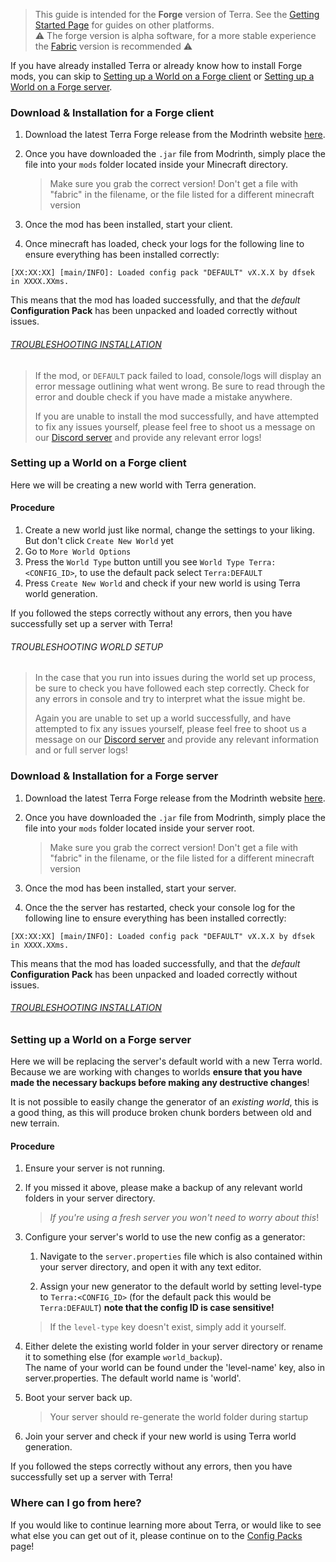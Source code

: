 > This guide is intended for the **Forge** version of Terra. See the [Getting Started Page](./Quick-Start-Guide) for
> guides on other platforms.  
> :warning: The forge version is alpha software, for a more stable experience the [Fabric](./Quick-Start-Guide-for-Fabric) version is recommended ⚠️


If you have already installed Terra or already know how to install Forge mods, you can skip to
[Setting up a World on a Forge client](#setting-up-a-world-on-a-Forge-client) or 
[Setting up a World on a Forge server](#setting-up-a-world-on-a-Forge-server).

### Download & Installation for a Forge client

1. Download the latest Terra Forge release from the Modrinth website
[here](https://modrinth.com/mod/terra).

2. Once you have downloaded the `.jar` file from Modrinth, simply place the file into your `mods` folder located inside your Minecraft directory.

    > Make sure you grab the correct version! Don't get a file with "fabric" in the filename, or the file listed for a different minecraft version

3. Once the mod has been installed, start your client.

4. Once minecraft has loaded, check your logs for the following line to ensure everything has been
installed correctly:

```none
[XX:XX:XX] [main/INFO]: Loaded config pack "DEFAULT" vX.X.X by dfsek in XXXX.XXms.
```

This means that the mod has loaded successfully, and that the *default* **Configuration Pack** has been unpacked and
loaded correctly without issues.

###### [TROUBLESHOOTING INSTALLATION](./Quick-Start-Guide#troubleshooting-installation)

>If the mod, or `DEFAULT` pack failed to load, console/logs will display an error message outlining what went wrong. Be
>sure to read through the error and double check if you have made a mistake anywhere.
>
>If you are unable to install the mod successfully, and have attempted to fix any issues yourself, please feel free to
>shoot us a message on our [Discord server](https://discord.gg/PXUEbbF) and provide any relevant error logs!

### Setting up a World on a Forge client

Here we will be creating a new world with Terra generation.

#### Procedure

1. Create a new world just like normal, change the settings to your liking. But don't click `Create New World` yet
2. Go to `More World Options`
3. Press the `World Type` button untill you see `World Type Terra:<CONFIG_ID>`, to use the default pack select `Terra:DEFAULT`
4. Press `Create New World` and check if your new world is using Terra world generation.

If you followed the steps correctly without any errors, then you have successfully set up a server with Terra!

###### TROUBLESHOOTING WORLD SETUP

>In the case that you run into issues during the world set up process, be sure to check you have followed each step
>correctly. Check for any errors in console and try to interpret what the issue might be.
>
>Again you are unable to set up a world successfully, and have attempted to fix any issues yourself, please feel free to
>shoot us a message on our [Discord server](https://discord.gg/PXUEbbF) and provide any relevant information and or
>full server logs!



### Download & Installation for a Forge server

1. Download the latest Terra Forge release from the Modrinth website
[here](https://modrinth.com/mod/terra).

2. Once you have downloaded the `.jar` file from Modrinth, simply place the file into your `mods` folder located inside your
server root.

    > Make sure you grab the correct version! Don't get a file with "fabric" in the filename, or the file listed for a different minecraft version

3. Once the mod has been installed, start your server.

4. Once the the server has restarted, check your console log for the following line to ensure everything has been
installed correctly:

```none
[XX:XX:XX] [main/INFO]: Loaded config pack "DEFAULT" vX.X.X by dfsek in XXXX.XXms.
```

This means that the mod has loaded successfully, and that the *default* **Configuration Pack** has been unpacked and
loaded correctly without issues.

###### [TROUBLESHOOTING INSTALLATION](./Quick-Start-Guide#troubleshooting-installation)


### Setting up a World on a Forge server

Here we will be replacing the server's default world with a new Terra world.
Because we are working with changes to worlds **ensure that you have made the necessary backups before making any destructive
changes**!

It is not possible to easily change the generator of an *existing world*, this is a good thing, 
as this will produce broken chunk borders between old and new terrain.

#### Procedure

1. Ensure your server is not running.

2. If you missed it above, please make a backup of any relevant world folders in your server directory.

    >*If you're using a fresh server you won't need to worry about this*!

3. Configure your server's world to use the new config as a generator:
    1. Navigate to the `server.properties` file which is also contained within your server directory, and open it with any text
    editor.

    1. Assign your new generator to the default world by setting level-type to `Terra:<CONFIG_ID>`
      (for the default pack this would be `Terra:DEFAULT`) **note that the config ID is case sensitive!**
      >If the `level-type` key doesn't exist, simply add it yourself.

4. Either delete the existing world folder in your server directory or rename it to something else (for example `world_backup`).  
The name of your world can be found under the 'level-name' key, also in server.properties. The default world name is 'world'.

5. Boot your server back up.

    > Your server should re-generate the world folder during startup

6. Join your server and check if your new world is using Terra world generation.

If you followed the steps correctly without any errors, then you have successfully set up a server with Terra!

### Where can I go from here?

If you would like to continue learning more about Terra, or would like to see what else you can get out of it, please
continue on to the [Config Packs](./Config-Packs) page!
